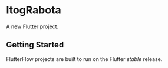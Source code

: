 # ItogRabota

A new Flutter project.

## Getting Started

FlutterFlow projects are built to run on the Flutter _stable_ release.
